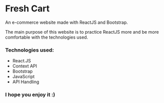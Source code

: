 # Fresh Cart

An e-commerce website made with ReactJS and Bootstrap.

The main purpose of this website is to practice ReactJS more and be more comfortable with the technologies used.

### Technologies used:
- React.JS
- Context API
- Bootstrap
- JavaScript
- API Handling

### I hope you enjoy it :)
